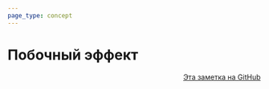 ```yaml
---
page_type: concept
---
```


# Побочный эффект




<p v-pre style="text-align: right">
  <a href="https://github.com/Kverde/algorithms/blob/main/source/20221120112756.md">
  Эта заметка на GitHub
  </a>
</p>
